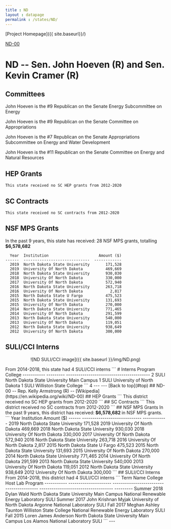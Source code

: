 ```yaml
---
title : ND
layout : datapage
permalink : /states/ND/
---
```

<a name="top"></a>
[Project Homepage]({{ site.baseurl}}/)


[ND-00](#ND-00)  

# ND -- Sen. John Hoeven (R) and  Sen. Kevin Cramer (R)
## Committees
John Hoeven is the #9 Republican on the Senate Energy Subcommittee on Energy 

John Hoeven is the #9 Republican on the Senate Committee on Appropriations 

John Hoeven is the #7 Republican on the Senate Appropriations Subcommittee on Energy and Water Development 

John Hoeven is the #11 Republican on the Senate Committee on Energy and Natural Resources 

## HEP Grants
```
This state received no SC HEP grants from 2012-2020
```
## SC Contracts
```
This state received no SC contracts from 2012-2020
```
## NSF MPS Grants
In the past 9 years, this state has received:
28 NSF MPS grants, totalling <b> $6,578,682</b>
```
  Year  Institution                      Amount ($)
------  -----------------------------  ------------
  2019  North Dakota State University       171,528
  2019  University Of North Dakota          469,669
  2018  North Dakota State University       930,030
  2018  University Of North Dakota          330,000
  2017  University Of North Dakota          572,940
  2016  North Dakota State University       263,718
  2016  University Of North Dakota            2,817
  2015  North Dakota State U Fargo          475,523
  2015  North Dakota State University       131,693
  2015  University Of North Dakota          270,000
  2014  North Dakota State University       771,465
  2014  University Of North Dakota          291,599
  2013  North Dakota State University       540,000
  2013  University Of North Dakota          119,051
  2012  North Dakota State University       938,649
  2012  University Of North Dakota          300,000
```
## SULI/CCI Interns
<p align="center">
![ND SULI/CCI image]({{ site.baseurl }}/img/ND.png)
</p>
From 2014-2018, this state had 4 SULI/CCI interns
```
  # Interns  Program    College
-----------  ---------  -----------------------------------------
          2  SULI       North Dakota State University Main Campus
          1  SULI       University of North Dakota
          1  SULI       Williston State College
```
4
---
---
<a name="ND-00"></a>
[Back to top](#top)
## ND-00 -- Rep. Kelly Armstrong (R) -- [Wikipedia](https://en.wikipedia.org/wiki/ND-00)
## HEP Grants
```
This district received no SC HEP grants from 2012-2020
```
## SC Contracts
```
This district received no SC contracts from 2012-2020
```
## NSF MPS Grants
In the past 9 years, this district has received:<b> $6,578,682 </b>in NSF MPS grants.
```
  Year  Institution                      Amount ($)
------  -----------------------------  ------------
  2019  North Dakota State University       171,528
  2019  University Of North Dakota          469,669
  2018  North Dakota State University       930,030
  2018  University Of North Dakota          330,000
  2017  University Of North Dakota          572,940
  2016  North Dakota State University       263,718
  2016  University Of North Dakota            2,817
  2015  North Dakota State U Fargo          475,523
  2015  North Dakota State University       131,693
  2015  University Of North Dakota          270,000
  2014  North Dakota State University       771,465
  2014  University Of North Dakota          291,599
  2013  North Dakota State University       540,000
  2013  University Of North Dakota          119,051
  2012  North Dakota State University       938,649
  2012  University Of North Dakota          300,000
```
## SULI/CCI Interns
From 2014-2018, this district had 4 SULI/CCI interns
```
Term         Name                   College                                    Host Lab                              Program
-----------  ---------------------  -----------------------------------------  ------------------------------------  ---------
Summer 2018  Dylan Wald             North Dakota State University Main Campus  National Renewable Energy Laboratory  SULI
Summer 2017  John Krishnan Myjak    University of North Dakota                 Argonne National Laboratory           SULI
Fall 2017    Meghan Ashley Taunton  Williston State College                    National Renewable Energy Laboratory  SULI
Fall 2015    Loren James Anderson   North Dakota State University Main Campus  Los Alamos National Laboratory        SULI
```
---
